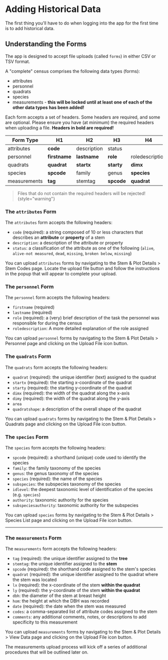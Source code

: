 # Adding Historical Data

The first thing you'll have to do when logging into the app for the first time is to add historical data.

## Understanding the Forms

The app is designed to accept file uploads (called `forms`) in either CSV or TSV format.

A "complete" census comprises the following data types (forms):

- attributes
- personnel
- quadrats
- species
- measurements - **this will be locked until at least one of each of the other data types has been added!**

Each form accepts a set of headers. Some headers are required, and some are optional. Please ensure you have (at
minimum) the required headers when uploading a file. **Headers in bold are required!**

| Form Type    | H1            | H2           | H3         | H4              | H5         | H6       | H7           | H8                  | H9       | H10   | H11      |
|--------------|---------------|--------------|------------|-----------------|------------|----------|--------------|---------------------|----------|-------|----------|
| attributes   | **code**      | description  | status     |                 |            |          |              |                     |          |       |          |
| personnel    | **firstname** | **lastname** | **role**   | roledescription |            |          |              |                     |          |       |          |
| quadrats     | **quadrat**   | **startx**   | **starty** | **dimx**        | **dimy**   | **area** | quadratshape |                     |          |       |          |
| species      | **spcode**    | family       | genus      | **species**     | subspecies | idlevel  | authority    | subspeciesauthority |          |       |          |
| measurements | **tag**       | stemtag      | **spcode** | **quadrat**     | **lx**     | **ly**   | dbh          | hom                 | **date** | codes | comments |

> Files that do not contain the required headers will be rejected!
> {style="warning"}

### The `attributes` Form

The `attributes` form accepts the following headers:

- `code` (required): a string composed of 10 or less characters that describes an **attribute** or **property** of a
  stem
- `description`: a description of the attribute or property
- `status`: a classification of the attribute as one of the following (`alive`, `alive-not measured`, `dead`, `missing`,
  `broken below`, `missing`)

You can upload `attributes` forms by navigating to the Stem & Plot Details > Stem Codes page. Locate the upload file
button and follow the instructions in the popup that will appear to complete your upload.

### The `personnel` Form

The `personnel` form accepts the following headers:

- `firstname` (required)
- `lastname` (required)
- `role` (required): a (very) brief description of the task the personnel was responsible for during the census
- `roledescription`: A more detailed explanation of the role assigned

You can upload `personnel` forms by navigating to the Stem & Plot Details > Personnel page and clicking on the Upload
File icon button.

### The `quadrats` Form

The `quadrats` form accepts the following headers:

- `quadrat` (required): the unique identifier (text) assigned to the quadrat
- `startx` (required): the starting x-coordinate of the quadrat
- `starty` (required): the starting y-coordinate of the quadrat
- `dimx` (required): the width of the quadrat along the x-axis
- `dimy` (required): the width of the quadrat along the y-axis
- `area`
- `quadratshape`: a description of the overall shape of the quadrat

You can upload `quadrats` forms by navigating to the Stem & Plot Details > Quadrats page and clicking on the Upload File
icon button.

### The `species` Form

The `species` form accepts the following headers:

- `spcode` (required): a shorthand (unique) code used to identify the species
- `family`: the family taxonomy of the species
- `genus`: the genus taxonomy of the species
- `species` (required): the name of the species
- `subspecies`: the subspecies taxonomy of the species
- `idlevel`: the deepest taxonomic level of identification of the species (e.g. `species`)
- `authority`: taxonomic authority for the species
- `subspeciesauthority`: taxonomic authority for the subspecies

You can upload `species` forms by navigating to the Stem & Plot Details > Species List page and clicking on the Upload
File icon button.

---

### The `measurements` Form

The `measurements` form accepts the following headers:

- `tag` (required): the unique identifier assigned to the **tree**
- `stemtag`: the unique identifier assigned to the **stem**
- `spcode` (required): the shorthand code assigned to the stem's species
- `quadrat` (required): the unique identifier assigned to the quadrat where the stem was located
- `lx` (required): the x-coordinate of the stem **within the quadrat**
- `ly` (required): the y-coordinate of the stem **within the quadrat**
- `dbh`: the diameter of the stem at breast height
- `hom`: the height at which the DBH was recorded
- `date` (required): the date when the stem was measured
- `codes`: a comma-separated list of attribute codes assigned to the stem
- `comments`: any additional comments, notes, or descriptions to add specificity to this measurement

You can upload `measurements` forms by navigating to the Stem & Plot Details > View Data page and clicking on the Upload
File icon button.

The measurements upload process will kick off a series of additional procedures that will be outlined later on.
